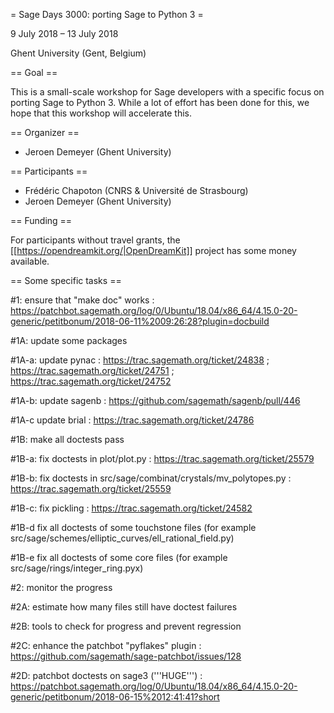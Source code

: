 = Sage Days 3000: porting Sage to Python 3 =

9 July 2018 ­– 13 July 2018

Ghent University (Gent, Belgium)

== Goal ==

This is a small-scale workshop for Sage developers with a specific focus on porting
Sage to Python 3. While a lot of effort has been done for this,
we hope that this workshop will accelerate this.

== Organizer ==

 * Jeroen Demeyer (Ghent University)

== Participants ==

 * Frédéric Chapoton (CNRS &amp; Université de Strasbourg)
 * Jeroen Demeyer (Ghent University)

== Funding ==

For participants without travel grants, the [[https://opendreamkit.org/|OpenDreamKit]] project has some money available.


== Some specific tasks ==

#1: ensure that "make doc" works : https://patchbot.sagemath.org/log/0/Ubuntu/18.04/x86_64/4.15.0-20-generic/petitbonum/2018-06-11%2009:26:28?plugin=docbuild

#1A: update some packages

#1A-a: update pynac : https://trac.sagemath.org/ticket/24838 ; https://trac.sagemath.org/ticket/24751 ; https://trac.sagemath.org/ticket/24752

#1A-b: update sagenb : https://github.com/sagemath/sagenb/pull/446

#1A-c update brial : https://trac.sagemath.org/ticket/24786

#1B: make all doctests pass

#1B-a: fix doctests in plot/plot.py : https://trac.sagemath.org/ticket/25579

#1B-b: fix doctests in src/sage/combinat/crystals/mv_polytopes.py : https://trac.sagemath.org/ticket/25559

#1B-c: fix pickling : https://trac.sagemath.org/ticket/24582

#1B-d fix all doctests of some touchstone files (for example src/sage/schemes/elliptic_curves/ell_rational_field.py)

#1B-e fix all doctests of some core files (for example src/sage/rings/integer_ring.pyx)

#2: monitor the progress

#2A: estimate how many files still have doctest failures

#2B: tools to check for progress and prevent regression

#2C: enhance the patchbot "pyflakes" plugin : https://github.com/sagemath/sage-patchbot/issues/128

#2D: patchbot doctests on sage3 ('''HUGE''') : https://patchbot.sagemath.org/log/0/Ubuntu/18.04/x86_64/4.15.0-20-generic/petitbonum/2018-06-15%2012:41:41?short
